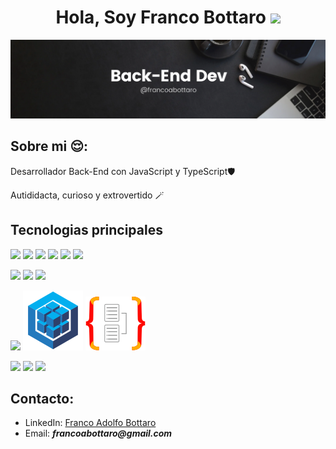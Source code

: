 <h1 align="center"> 
  Hola, Soy Franco Bottaro <a href="#"><img src="https://i.giphy.com/media/v1.Y2lkPTc5MGI3NjExODZldjR3eWlpMnptd2I0NDZuZmI1YnZwM294bmd1dGM1c25jMnM4dyZlcD12MV9pbnRlcm5hbF9naWZfYnlfaWQmY3Q9Zw/du3J3cXyzhj75IOgvA/giphy.gif" width="25"></a>
</h1>

<a href="#"><img src="./git.webp"/></a>


## Sobre mi 😌:

Desarrollador Back-End con JavaScript y TypeScript🛡️

Autididacta, curioso y extrovertido 🪄

## Tecnologias principales

<a href="#"><img src="https://img.icons8.com/color/48/000000/javascript--v1.png"/></a> <a href="#"><img src="https://img.icons8.com/color/48/000000/typescript--v1.png"/></a> <a href="#"><img src="https://img.icons8.com/color/48/000000/nestjs.png"/></a> <a href="#"><img src="https://img.icons8.com/color/48/000000/express-js--v1.png"/></a> <a href="#"><img src="https://img.icons8.com/?size=48&id=7xG5LhKApf4C&format=png&color=000000"/></a> <a href="#"><img src="https://img.icons8.com/color/48/000000/npm.png"/></a>

<a href="#"><img src="https://img.icons8.com/?size=48&id=38561&format=png&color=000000"/></a> <a href="#"><img src="https://img.icons8.com/color/48/000000/mongodb.png"/></a> <a href="#"><img src="https://img.icons8.com/color/48/000000/mysql.png"/></a> 

<a href="#"><img src="https://img.icons8.com/?size=48&id=zJh5Gyrd6ZKu&format=png&color=000000"/></a> <a href="#"><img src="./logos-github/sequelize.svg"/></a> <a href="#"><img src="./logos-github/typeorm.svg"/></a>

<a href="#"><img src="https://img.icons8.com/color/48/000000/git.png"/></a> <a href="#"><img src="https://img.icons8.com/color/48/000000/github.png"/></a> <a href="#"><img src="https://img.icons8.com/?size=48&id=22813&format=png&color=000000"/></a>
<br/>

## Contacto:
- LinkedIn: [Franco Adolfo Bottaro](https://www.linkedin.com/in/francoabottaro/)<br/>
- Email: **_francoabottaro@gmail.com_**
